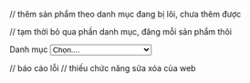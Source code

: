 // thêm sản phẩm theo danh mục đang bị lôi, chưa thêm được

// tạm thời bỏ qua phần danh mục, đăng mỗi sản phẩm thôi

<div class="col-auto my-1">
    <label class="mr-sm-2" for="list">Danh mục</label>
    <select class="custom-select mr-sm-2" name="list">
        <option selected>Chọn....</option>
        <% for (var i = 0; i < Category.length; i++) { %>
        <option value="<%= Category[i]._id %>"><%= Category[i].name %></option>
        <% } %>
    </select>
</div>

// báo cáo lỗi
// thiếu chức năng sửa xóa của web